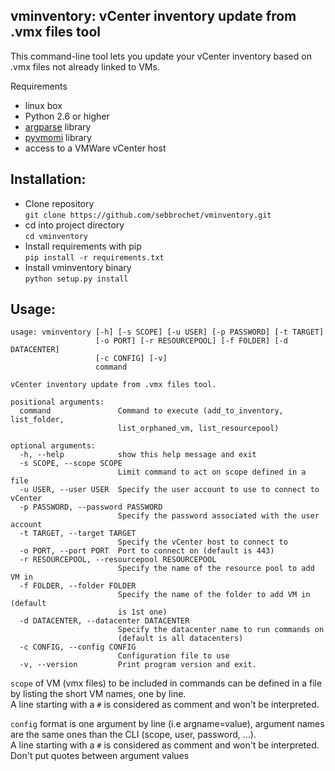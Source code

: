 ## vminventory: vCenter inventory update from .vmx files tool 

This command-line tool lets you update your vCenter inventory based on .vmx files not already linked to VMs.

Requirements
* linux box
* Python 2.6 or higher
* [argparse](https://docs.python.org/3/library/argparse.html) library
* [pyvmomi](https://github.com/vmware/pyvmomi) library
* access to a VMWare vCenter host

Installation:
-------------
* Clone repository   
`git clone https://github.com/sebbrochet/vminventory.git`
* cd into project directory   
`cd vminventory`
* Install requirements with pip   
`pip install -r requirements.txt`
* Install vminventory binary   
`python setup.py install`

Usage:
------

```
usage: vminventory [-h] [-s SCOPE] [-u USER] [-p PASSWORD] [-t TARGET]
                   [-o PORT] [-r RESOURCEPOOL] [-f FOLDER] [-d DATACENTER]
                   [-c CONFIG] [-v]
                   command

vCenter inventory update from .vmx files tool.

positional arguments:
  command               Command to execute (add_to_inventory, list_folder,
                        list_orphaned_vm, list_resourcepool)

optional arguments:
  -h, --help            show this help message and exit
  -s SCOPE, --scope SCOPE
                        Limit command to act on scope defined in a file
  -u USER, --user USER  Specify the user account to use to connect to vCenter
  -p PASSWORD, --password PASSWORD
                        Specify the password associated with the user account
  -t TARGET, --target TARGET
                        Specify the vCenter host to connect to
  -o PORT, --port PORT  Port to connect on (default is 443)
  -r RESOURCEPOOL, --resourcepool RESOURCEPOOL
                        Specify the name of the resource pool to add VM in
  -f FOLDER, --folder FOLDER
                        Specify the name of the folder to add VM in (default
                        is 1st one)
  -d DATACENTER, --datacenter DATACENTER
                        Specify the datacenter name to run commands on
                        (default is all datacenters)
  -c CONFIG, --config CONFIG
                        Configuration file to use
  -v, --version         Print program version and exit.
```

`scope` of VM (vmx files) to be included in commands can be defined in a file by listing the short VM names, one by line.   
A line starting with a `#` is considered as comment and won't be interpreted.     

`config` format is one argument by line (i.e argname=value), argument names are the same ones than the CLI (scope, user, password, ...).   
A line starting with a `#` is considered as comment and won't be interpreted.    
Don't put quotes between argument values
